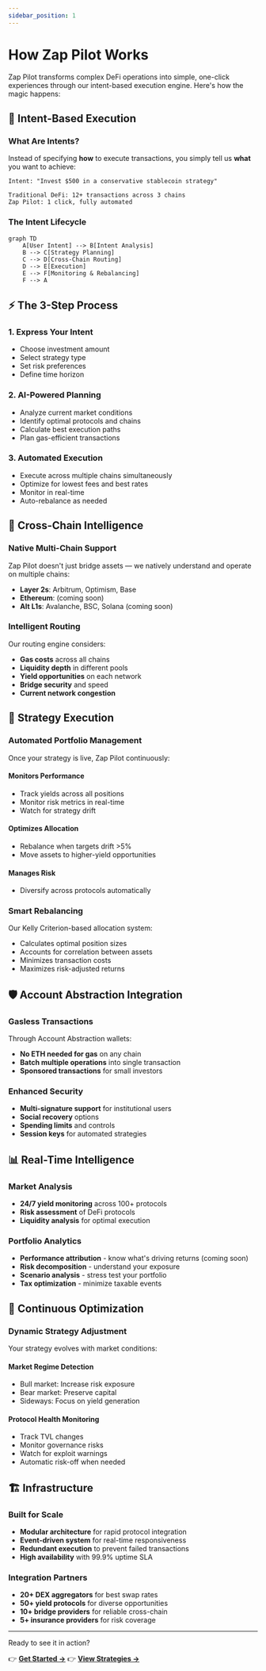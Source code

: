 ```yaml
---
sidebar_position: 1
---
```


# How Zap Pilot Works

Zap Pilot transforms complex DeFi operations into simple, one-click experiences through our
intent-based execution engine. Here's how the magic happens:

## 🧠 Intent-Based Execution

### What Are Intents?

Instead of specifying **how** to execute transactions, you simply tell us **what** you want to
achieve:

```
Intent: "Invest $500 in a conservative stablecoin strategy"

Traditional DeFi: 12+ transactions across 3 chains
Zap Pilot: 1 click, fully automated
```

### The Intent Lifecycle

```mermaid
graph TD
    A[User Intent] --> B[Intent Analysis]
    B --> C[Strategy Planning]
    C --> D[Cross-Chain Routing]
    D --> E[Execution]
    E --> F[Monitoring & Rebalancing]
    F --> A
```

## ⚡ The 3-Step Process

### 1. **Express Your Intent**

- Choose investment amount
- Select strategy type
- Set risk preferences
- Define time horizon

### 2. **AI-Powered Planning**

- Analyze current market conditions
- Identify optimal protocols and chains
- Calculate best execution paths
- Plan gas-efficient transactions

### 3. **Automated Execution**

- Execute across multiple chains simultaneously
- Optimize for lowest fees and best rates
- Monitor in real-time
- Auto-rebalance as needed

## 🔗 Cross-Chain Intelligence

### Native Multi-Chain Support

Zap Pilot doesn't just bridge assets — we natively understand and operate on multiple chains:

- **Layer 2s**: Arbitrum, Optimism, Base
- **Ethereum**: (coming soon)
- **Alt L1s**: Avalanche, BSC, Solana (coming soon)

### Intelligent Routing

Our routing engine considers:

- **Gas costs** across all chains
- **Liquidity depth** in different pools
- **Yield opportunities** on each network
- **Bridge security** and speed
- **Current network congestion**

## 🎯 Strategy Execution

### Automated Portfolio Management

Once your strategy is live, Zap Pilot continuously:

#### **Monitors Performance**

- Track yields across all positions
- Monitor risk metrics in real-time
- Watch for strategy drift

#### **Optimizes Allocation**

- Rebalance when targets drift >5%
- Move assets to higher-yield opportunities

#### **Manages Risk**

- Diversify across protocols automatically

### Smart Rebalancing

Our Kelly Criterion-based allocation system:

- Calculates optimal position sizes
- Accounts for correlation between assets
- Minimizes transaction costs
- Maximizes risk-adjusted returns

## 🛡️ Account Abstraction Integration

### Gasless Transactions

Through Account Abstraction wallets:

- **No ETH needed for gas** on any chain
- **Batch multiple operations** into single transaction
- **Sponsored transactions** for small investors

### Enhanced Security

- **Multi-signature support** for institutional users
- **Social recovery** options
- **Spending limits** and controls
- **Session keys** for automated strategies

## 📊 Real-Time Intelligence

### Market Analysis

- **24/7 yield monitoring** across 100+ protocols
- **Risk assessment** of DeFi protocols
- **Liquidity analysis** for optimal execution

### Portfolio Analytics

- **Performance attribution** - know what's driving returns (coming soon)
- **Risk decomposition** - understand your exposure
- **Scenario analysis** - stress test your portfolio
- **Tax optimization** - minimize taxable events

## 🔄 Continuous Optimization

### Dynamic Strategy Adjustment

Your strategy evolves with market conditions:

#### **Market Regime Detection**

- Bull market: Increase risk exposure
- Bear market: Preserve capital
- Sideways: Focus on yield generation

#### **Protocol Health Monitoring**

- Track TVL changes
- Monitor governance risks
- Watch for exploit warnings
- Automatic risk-off when needed

## 🏗️ Infrastructure

### Built for Scale

- **Modular architecture** for rapid protocol integration
- **Event-driven system** for real-time responsiveness
- **Redundant execution** to prevent failed transactions
- **High availability** with 99.9% uptime SLA

### Integration Partners

- **20+ DEX aggregators** for best swap rates
- **50+ yield protocols** for diverse opportunities
- **10+ bridge providers** for reliable cross-chain
- **5+ insurance providers** for risk coverage

---

Ready to see it in action?

👉 **[Get Started →](../getting-started)** 👉 **[View Strategies →](../strategies)**
